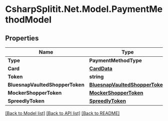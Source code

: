 # CsharpSplitit.Net.Model.PaymentMethodModel

## Properties

Name | Type | Description | Notes
------------ | ------------- | ------------- | -------------
**Type** | **PaymentMethodType** |  | 
**Card** | [**CardData**](CardData.md) |  | [optional] 
**Token** | **string** |  | [optional] 
**BluesnapVaultedShopperToken** | [**BluesnapVaultedShopperToken**](BluesnapVaultedShopperToken.md) |  | [optional] 
**MockerShopperToken** | [**MockerShopperToken**](MockerShopperToken.md) |  | [optional] 
**SpreedlyToken** | [**SpreedlyToken**](SpreedlyToken.md) |  | [optional] 

[[Back to Model list]](../README.md#documentation-for-models) [[Back to API list]](../README.md#documentation-for-api-endpoints) [[Back to README]](../README.md)

